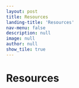 ```yaml
---
layout: post
title: Resources
landing-title: 'Resources'
nav-menu: false
description: null
image: null
author: null
show_tile: true
---
```


<h1>Resources</h1>
